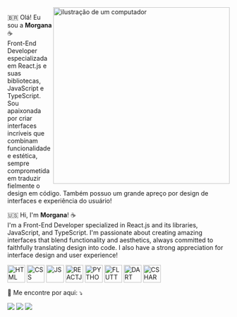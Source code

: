 <img src="https://mir-s3-cdn-cf.behance.net/project_modules/max_1200/11b078111893819.600a2261120fe.png" alt="ilustração de um computador" min-width="400px" max-width="400px" width="400px" align="right">

<p align="left">
  🇧🇷 Olá! Eu sou a <strong>Morgana</strong> ☕<br>
  Front-End Developer especializada em React.js e suas bibliotecas, JavaScript e TypeScript. Sou apaixonada por criar interfaces incríveis que combinam funcionalidade e estética, sempre comprometida em traduzir fielmente o design em código. Também possuo um grande apreço por design de interfaces e experiência do usuário!
</p>
<p align="left">
  🇺🇸 Hi, I'm <strong>Morgana</strong>! ☕<br>
  I'm a Front-End Developer specialized in React.js and its libraries, JavaScript, and TypeScript. I'm passionate about creating amazing interfaces that blend functionality and aesthetics, always committed to faithfully translating design into code. I also have a strong appreciation for interface design and user experience!
</p>

<p align="left">
  <img align="center" alt="HTML" height="40" width="40" src="https://cdn.jsdelivr.net/gh/devicons/devicon/icons/html5/html5-original.svg">
  <img align="center" alt="CSS" height="40" width="40" src="https://cdn.jsdelivr.net/gh/devicons/devicon/icons/css3/css3-original.svg">
  <img align="center" alt="JS" height="40" width="40" src="https://cdn.jsdelivr.net/gh/devicons/devicon/icons/javascript/javascript-original.svg">
  <img align="center" alt="REACTJS" height="40" width="40" src="https://cdn.jsdelivr.net/gh/devicons/devicon@latest/icons/react/react-original.svg">
  <img align="center" alt="PYTHON" height="40" width="40" src="https://cdn.jsdelivr.net/gh/devicons/devicon/icons/python/python-original.svg">
  <img align="center" alt="FLUTTER" height="40" width="40" src="https://cdn.jsdelivr.net/gh/devicons/devicon/icons/flutter/flutter-original.svg">
  <img align="center" alt="DART" height="40" width="40" src="https://cdn.jsdelivr.net/gh/devicons/devicon/icons/dart/dart-original.svg">
  <img align="center" alt="CSHARP" height="40" width="40" src="https://cdn.jsdelivr.net/gh/devicons/devicon@latest/icons/csharp/csharp-original.svg">
</p>

<p align="left">
  💌 Me encontre por aqui: ⤵️
</p>

<p align="left">
  <a href="mailto:morgasoresina@gmail.com" alt="Gmail">
  <img src="https://img.shields.io/badge/Gmail-D14836?style=for-the-badge&logo=gmail&logoColor=white" /></a>

  <a href="https://www.linkedin.com/in/morgana-soresina-iora/" alt="Linkedin">
  <img src="https://img.shields.io/badge/LinkedIn-0077B5?style=for-the-badge&logo=linkedin&logoColor=white" /></a>

  <a href="https://www.instagram.com/morganaiora/?igshid=YmMyMTA2M2Y%3D" alt="Instagram">
  <img src="https://img.shields.io/badge/Instagram-E4405F?style=for-the-badge&logo=instagram&logoColor=white"/></a>
</p>  
